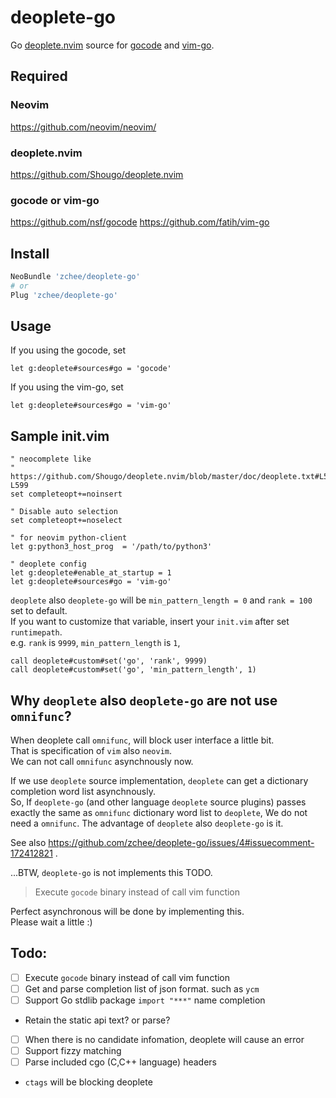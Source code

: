 # deoplete-go
Go [deoplete.nvim](https://github.com/Shougo/deoplete.nvim) source for [gocode](https://github.com/nsf/gocode) and [vim-go](https://github.com/fatih/vim-go).


## Required

### Neovim
https://github.com/neovim/neovim/

### deoplete.nvim
https://github.com/Shougo/deoplete.nvim

### gocode or vim-go
https://github.com/nsf/gocode
https://github.com/fatih/vim-go


## Install

```bash
NeoBundle 'zchee/deoplete-go'
# or
Plug 'zchee/deoplete-go'
```

## Usage
If you using the gocode, set

```vim
let g:deoplete#sources#go = 'gocode'
```

If you using the vim-go, set

```vim
let g:deoplete#sources#go = 'vim-go'
```

## Sample init.vim

```vim
" neocomplete like
" https://github.com/Shougo/deoplete.nvim/blob/master/doc/deoplete.txt#L594-L599
set completeopt+=noinsert

" Disable auto selection
set completeopt+=noselect

" for neovim python-client
let g:python3_host_prog  = '/path/to/python3'

" deoplete config
let g:deoplete#enable_at_startup = 1
let g:deoplete#sources#go = 'vim-go'
```

`deoplete` also `deoplete-go` will be `min_pattern_length = 0` and `rank = 100` set to default.  
If you want to customize that variable, insert your `init.vim` after set `runtimepath`.  
e.g. `rank` is `9999`, `min_pattern_length` is `1`,

```vim
call deoplete#custom#set('go', 'rank', 9999)
call deoplete#custom#set('go', 'min_pattern_length', 1)
```

## Why `deoplete` also `deoplete-go` are not use `omnifunc`?
When deoplete call `omnifunc`, will block user interface a little bit.  
That is specification of `vim` also `neovim`.  
We can not call `omnifunc` asynchnously now.

If we use `deoplete` source implementation, `deoplete` can get a dictionary completion word list asynchnously.  
So, If `deoplete-go` (and other language `deoplete` source plugins) passes exactly the same as `omnifunc` dictionary word list to `deoplete`, We do not need a `omnifunc`.
The advantage of `deoplete` also `deoplete-go` is it.

See also https://github.com/zchee/deoplete-go/issues/4#issuecomment-172412821 .  

...BTW, `deoplete-go` is not implements this TODO.

> Execute `gocode` binary instead of call vim function

Perfect asynchronous will be done by implementing this.  
Please wait a little :)

Todo:
-----
- [ ] Execute `gocode` binary instead of call vim function
- [ ] Get and parse completion list of json format. such as `ycm`
- [ ] Support Go stdlib package `import "***"` name completion
 - Retain the static api text? or parse?
- [ ] When there is no candidate infomation, deoplete will cause an error
- [ ] Support fizzy matching
- [ ] Parse included cgo (C,C++ language) headers
 - `ctags` will be blocking deoplete
